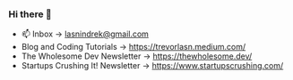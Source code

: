 ### Hi there 👋

- 📫 Inbox → lasnindrek@gmail.com
- Blog and Coding Tutorials → https://trevorlasn.medium.com/
- The Wholesome Dev Newsletter → https://thewholesome.dev/
- Startups Crushing It! Newsletter → https://www.startupscrushing.com/
